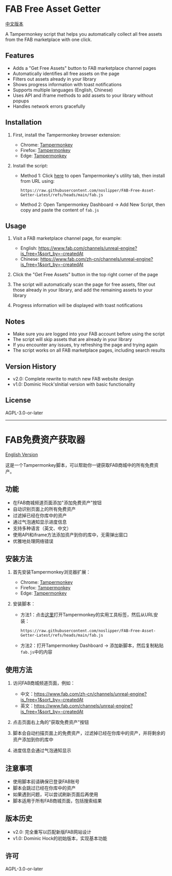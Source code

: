 # FAB Free Asset Getter

[中文版本](#fab免费资产获取器)

A Tampermonkey script that helps you automatically collect all free assets from the FAB marketplace with one click.

## Features

- Adds a "Get Free Assets" button to FAB marketplace channel pages
- Automatically identifies all free assets on the page
- Filters out assets already in your library
- Shows progress information with toast notifications
- Supports multiple languages (English, Chinese)
- Uses API and iframe methods to add assets to your library without popups
- Handles network errors gracefully

## Installation

1. First, install the Tampermonkey browser extension:
   - Chrome: [Tampermonkey](https://chrome.google.com/webstore/detail/tampermonkey/dhdgffkkebhmkfjojejmpbldmpobfkfo)
   - Firefox: [Tampermonkey](https://addons.mozilla.org/en-US/firefox/addon/tampermonkey/)
   - Edge: [Tampermonkey](https://microsoftedge.microsoft.com/addons/detail/tampermonkey/iikmkjmpaadaobahmlepeloendndfphd)

2. Install the script:
   - Method 1: Click [here](chrome-extension://dhdgffkkebhmkfjojejmpbldmpobfkfo/options.html#nav=utils-tab) to open Tampermonkey's utility tab, then install from URL using:
     ```
     https://raw.githubusercontent.com/noslipper/FAB-Free-Asset-Getter-Latest/refs/heads/main/fab.js
     ```
   - Method 2: Open Tampermonkey Dashboard -> Add New Script, then copy and paste the content of `fab.js`

## Usage

1. Visit a FAB marketplace channel page, for example:
   - English: https://www.fab.com/channels/unreal-engine?is_free=1&sort_by=-createdAt
   - Chinese: https://www.fab.com/zh-cn/channels/unreal-engine?is_free=1&sort_by=-createdAt

2. Click the "Get Free Assets" button in the top right corner of the page
3. The script will automatically scan the page for free assets, filter out those already in your library, and add the remaining assets to your library
4. Progress information will be displayed with toast notifications

## Notes

- Make sure you are logged into your FAB account before using the script
- The script will skip assets that are already in your library
- If you encounter any issues, try refreshing the page and trying again
- The script works on all FAB marketplace pages, including search results

## Version History

- v2.0: Complete rewrite to match new FAB website design
- v1.0: Dominic Hock'sInitial version with basic functionality

## License

AGPL-3.0-or-later

---

# FAB免费资产获取器

[English Version](#fab-free-asset-getter)

这是一个Tampermonkey脚本，可以帮助你一键获取FAB商城中的所有免费资产。

## 功能

- 在FAB商城频道页面添加"添加免费资产"按钮
- 自动识别页面上的所有免费资产
- 过滤掉已经在你库中的资产
- 通过气泡通知显示进度信息
- 支持多种语言（英文、中文）
- 使用API和iframe方法添加资产到你的库中，无需弹出窗口
- 优雅地处理网络错误

## 安装方法

1. 首先安装Tampermonkey浏览器扩展：
   - Chrome: [Tampermonkey](https://chrome.google.com/webstore/detail/tampermonkey/dhdgffkkebhmkfjojejmpbldmpobfkfo)
   - Firefox: [Tampermonkey](https://addons.mozilla.org/en-US/firefox/addon/tampermonkey/)
   - Edge: [Tampermonkey](https://microsoftedge.microsoft.com/addons/detail/tampermonkey/iikmkjmpaadaobahmlepeloendndfphd)

2. 安装脚本：
   - 方法1：点击[这里](chrome-extension://dhdgffkkebhmkfjojejmpbldmpobfkfo/options.html#nav=utils-tab)打开Tampermonkey的实用工具标签，然后从URL安装：
     ```
     https://raw.githubusercontent.com/noslipper/FAB-Free-Asset-Getter-Latest/refs/heads/main/fab.js
     ```
   - 方法2：打开Tampermonkey Dashboard -> 添加新脚本，然后复制粘贴`fab.js`中的内容

## 使用方法

1. 访问FAB商城频道页面，例如：
   - 中文：https://www.fab.com/zh-cn/channels/unreal-engine?is_free=1&sort_by=-createdAt
   - 英文：https://www.fab.com/channels/unreal-engine?is_free=1&sort_by=-createdAt

2. 点击页面右上角的"获取免费资产"按钮
3. 脚本会自动扫描页面上的免费资产，过滤掉已经在你库中的资产，并将剩余的资产添加到你的库中
4. 进度信息会通过气泡通知显示

## 注意事项

- 使用脚本前请确保已登录FAB账号
- 脚本会跳过已经在你库中的资产
- 如果遇到问题，可以尝试刷新页面后再使用
- 脚本适用于所有FAB商城页面，包括搜索结果

## 版本历史

- v2.0: 完全重写以匹配新版FAB网站设计
- v1.0: Dominic Hock的初始版本，实现基本功能

## 许可

AGPL-3.0-or-later
